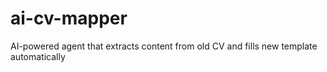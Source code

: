 # ai-cv-mapper
AI-powered agent that extracts content from old CV and fills new template automatically

